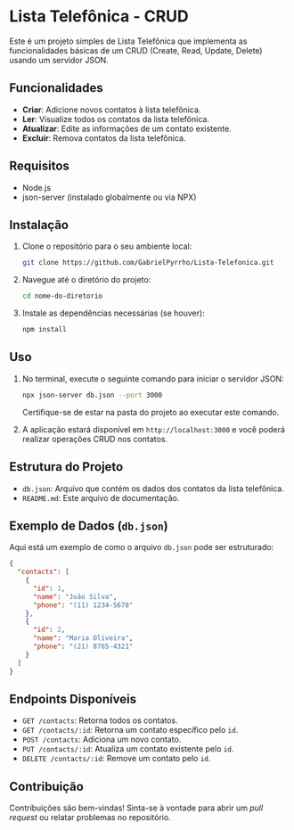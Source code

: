# Lista Telefônica - CRUD

Este é um projeto simples de Lista Telefônica que implementa as funcionalidades básicas de um CRUD (Create, Read, Update, Delete) usando um servidor JSON.

## Funcionalidades

- **Criar**: Adicione novos contatos à lista telefônica.
- **Ler**: Visualize todos os contatos da lista telefônica.
- **Atualizar**: Edite as informações de um contato existente.
- **Excluir**: Remova contatos da lista telefônica.

## Requisitos

- Node.js
- json-server (instalado globalmente ou via NPX)

## Instalação

1. Clone o repositório para o seu ambiente local:

   ```bash
   git clone https://github.com/GabrielPyrrho/Lista-Telefonica.git
   ```

2. Navegue até o diretório do projeto:

   ```bash
   cd nome-do-diretorio
   ```

3. Instale as dependências necessárias (se houver):

   ```bash
   npm install
   ```

## Uso

1. No terminal, execute o seguinte comando para iniciar o servidor JSON:

   ```bash
   npx json-server db.json --port 3000
   ```

   Certifique-se de estar na pasta do projeto ao executar este comando.

2. A aplicação estará disponível em `http://localhost:3000` e você poderá realizar operações CRUD nos contatos.

## Estrutura do Projeto

- `db.json`: Arquivo que contém os dados dos contatos da lista telefônica.
- `README.md`: Este arquivo de documentação.

## Exemplo de Dados (`db.json`)

Aqui está um exemplo de como o arquivo `db.json` pode ser estruturado:

```json
{
  "contacts": [
    {
      "id": 1,
      "name": "João Silva",
      "phone": "(11) 1234-5678"
    },
    {
      "id": 2,
      "name": "Maria Oliveira",
      "phone": "(21) 8765-4321"
    }
  ]
}
```

## Endpoints Disponíveis

- `GET /contacts`: Retorna todos os contatos.
- `GET /contacts/:id`: Retorna um contato específico pelo `id`.
- `POST /contacts`: Adiciona um novo contato.
- `PUT /contacts/:id`: Atualiza um contato existente pelo `id`.
- `DELETE /contacts/:id`: Remove um contato pelo `id`.

## Contribuição

Contribuições são bem-vindas! Sinta-se à vontade para abrir um *pull request* ou relatar problemas no repositório.
   

